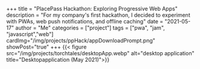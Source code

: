 +++
title = "PlacePass Hackathon: Exploring Progressive Web Apps"
description = "For my company's first hackathon, I decided to experiment with PWAs, web push notifications, and offline caching"
date = "2021-05-17"
author = "Me"
categories = ["project"]
tags = ["pwa", "jam", "javascript","web"]
cardImg="/img/projects/ppHack/appDownloadPrompt.png"
showPost="true"
+++
{{< figure src="/img/projects/torchtales/desktopApp.webp" alt="desktop application" title="Desktopapplication  (May 2021)">}}
